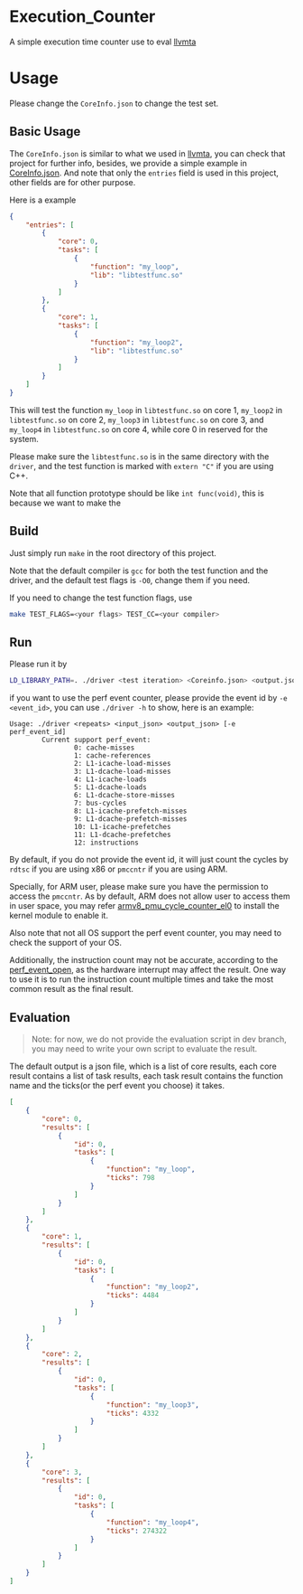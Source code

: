 # Execution_Counter

A simple execution time counter use to eval [llvmta](https://github.com/RTS-SYSU/llvmta)

# Usage

Please change the `CoreInfo.json` to change the test set.

## Basic Usage

The `CoreInfo.json` is similar to what we used in [llvmta](https://github.com/RTS-SYSU/llvmta), you can check that project for further info, besides, we provide a simple example in [CoreInfo.json](./CoreInfo.json). And note that only the `entries` field is used in this project, other fields are for other purpose.

Here is a example

```json
{
    "entries": [
        {
            "core": 0,
            "tasks": [
                {
                    "function": "my_loop",
                    "lib": "libtestfunc.so"
                }
            ]
        },
        {
            "core": 1,
            "tasks": [
                {
                    "function": "my_loop2",
                    "lib": "libtestfunc.so"
                }
            ]
        }
    ]
}
```

This will test the function `my_loop` in `libtestfunc.so` on core 1, `my_loop2` in `libtestfunc.so` on core 2, `my_loop3` in `libtestfunc.so` on core 3, and `my_loop4` in `libtestfunc.so` on core 4, while core 0 in reserved for the system.

Please make sure the `libtestfunc.so` is in the same directory with the `driver`, and the test function is marked with `extern "C"` if you are using C++.

Note that all function prototype should be like `int func(void)`, this is because we want to make the 

## Build

Just simply run `make` in the root directory of this project.

Note that the default compiler is `gcc` for both the test function and the driver, and the default test flags is `-O0`, change them if you need.

If you need to change the test function flags, use

```bash
make TEST_FLAGS=<your flags> TEST_CC=<your compiler>
```

## Run

Please run it by 

```bash
LD_LIBRARY_PATH=. ./driver <test iteration> <Coreinfo.json> <output.json> [-e <event_id>]
```

if you want to use the perf event counter, please provide the event id by `-e <event_id>`, you can use `./driver -h` to show, here is an example:

```text
Usage: ./driver <repeats> <input_json> <output_json> [-e perf_event_id]
        Current support perf_event:
                0: cache-misses
                1: cache-references
                2: L1-icache-load-misses
                3: L1-dcache-load-misses
                4: L1-icache-loads
                5: L1-dcache-loads
                6: L1-dcache-store-misses
                7: bus-cycles
                8: L1-icache-prefetch-misses
                9: L1-dcache-prefetch-misses
                10: L1-icache-prefetches
                11: L1-dcache-prefetches
                12: instructions
```

By default, if you do not provide the event id, it will just count the cycles by `rdtsc` if you are using x86 or `pmccntr` if you are using ARM.

Specially, for ARM user, please make sure you have the permission to access the `pmccntr`. As by default, ARM does not allow user to access them in user space, you may refer [armv8_pmu_cycle_counter_el0](https://github.com/jerinjacobk/armv8_pmu_cycle_counter_el0) to install the kernel module to enable it.

Also note that not all OS support the perf event counter, you may need to check the support of your OS.

Additionally, the instruction count may not be accurate, according to the [perf_event_open](https://man7.org/linux/man-pages/man2/perf_event_open.2.html), as the hardware interrupt may affect the result. One way to use it is to run the instruction count multiple times and take the most common result as the final result.

## Evaluation

> Note: for now, we do not provide the evaluation script in dev branch, you may need to write your own script to evaluate the result.

The default output is a json file, which is a list of core results, each core result contains a list of task results, each task result contains the function name and the ticks(or the perf event you choose) it takes.

```json
[
	{
		"core": 0,
		"results": [
			{
				"id": 0,
				"tasks": [
					{
						"function": "my_loop",
						"ticks": 798
					}
				]
			}
		]
	},
	{
		"core": 1,
		"results": [
			{
				"id": 0,
				"tasks": [
					{
						"function": "my_loop2",
						"ticks": 4484
					}
				]
			}
		]
	},
	{
		"core": 2,
		"results": [
			{
				"id": 0,
				"tasks": [
					{
						"function": "my_loop3",
						"ticks": 4332
					}
				]
			}
		]
	},
	{
		"core": 3,
		"results": [
			{
				"id": 0,
				"tasks": [
					{
						"function": "my_loop4",
						"ticks": 274322
					}
				]
			}
		]
	}
]
```

